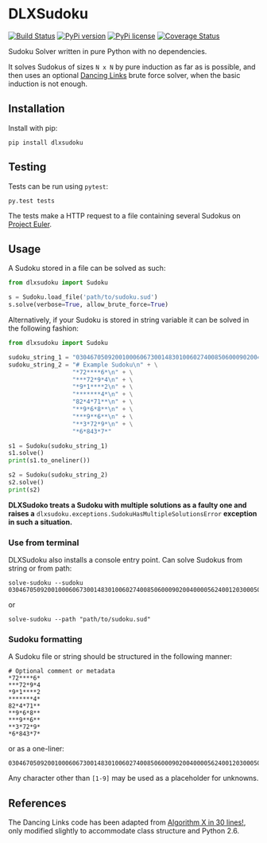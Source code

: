 # DLXSudoku

[![Build Status](https://travis-ci.org/hbldh/dlxsudoku.svg)](https://travis-ci.org/hbldh/dlxsudoku)
[![PyPi version](https://img.shields.io/pypi/v/dlxsudoku.svg)](https://pypi.python.org/pypi/dlxsudoku)
[![PyPi license](https://img.shields.io/pypi/l/dlxsudoku.svg)](https://pypi.python.org/pypi/dlxsudoku)
[![Coverage Status](https://coveralls.io/repos/github/hbldh/dlxsudoku/badge.svg?branch=master)](https://coveralls.io/github/hbldh/dlxsudoku?branch=master)

Sudoku Solver written in pure Python with no dependencies.

It solves Sudokus of sizes `N x N` by pure induction as 
far as is possible, and then uses an optional 
[Dancing Links](https://en.wikipedia.org/wiki/Dancing_Links) 
brute force solver, when the basic induction is not enough. 

## Installation

Install with pip:

    pip install dlxsudoku

## Testing

Tests can be run using `pytest`:

    py.test tests

The tests make a HTTP request to a file containing several 
Sudokus on [Project Euler](https://projecteuler.net/project/resources/p096_sudoku.txt).

## Usage

A Sudoku stored in a file can be solved as such:

```python
from dlxsudoku import Sudoku

s = Sudoku.load_file('path/to/sudoku.sud')
s.solve(verbose=True, allow_brute_force=True)
```

Alternatively, if your Sudoku is stored in string variable 
it can be solved in the following fashion:
```python
from dlxsudoku import Sudoku

sudoku_string_1 = "030467050920010006067300148301006027400850600090200400005624001203000504040030702"
sudoku_string_2 = "# Example Sudoku\n" + \
                  "*72****6*\n" + \
                  "***72*9*4\n" + \
                  "*9*1****2\n" + \
                  "*******4*\n" + \
                  "82*4*71**\n" + \
                  "**9*6*8**\n" + \
                  "***9**6**\n" + \
                  "**3*72*9*\n" + \
                  "*6*843*7*"

s1 = Sudoku(sudoku_string_1)
s1.solve()
print(s1.to_oneliner())

s2 = Sudoku(sudoku_string_2)
s2.solve()
print(s2)

```

**DLXSudoko treats a Sudoku with multiple solutions as a faulty one
and raises a** ``dlxsudoku.exceptions.SudokuHasMultipleSolutionsError`` 
**exception in such a situation.**

### Use from terminal

DLXSudoku also installs a console entry point. Can solve Sudokus from string or from path:
 
```shell
solve-sudoku --sudoku 030467050920010006067300148301006027400850600090200400005624001203000504040030702
```

or 

```shell
solve-sudoku --path "path/to/sudoku.sud"
```

### Sudoku formatting

A Sudoku file or string should be structured in the following manner:

    # Optional comment or metadata
    *72****6*
    ***72*9*4
    *9*1****2
    *******4*
    82*4*71**
    **9*6*8**
    ***9**6**
    **3*72*9*
    *6*843*7*

or as a one-liner:

    030467050920010006067300148301006027400850600090200400005624001203000504040030702

Any character other than `[1-9]` may be used as a placeholder for unknowns.

## References

The Dancing Links code has been adapted from 
[Algorithm X in 30 lines!](http://www.cs.mcgill.ca/~aassaf9/python/algorithm_x.html), 
only modified slightly to accommodate class structure and Python 2.6.
